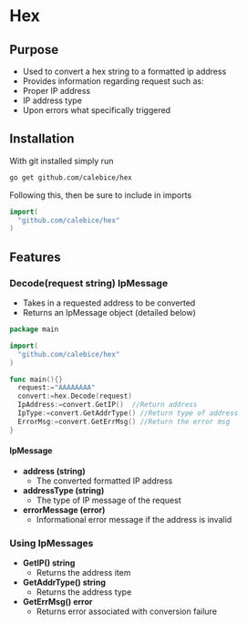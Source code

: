 # Hex

## Purpose
 * Used to convert a hex string to a formatted ip address
 * Provides information regarding request such as:
  * Proper IP address
  * IP address type
  * Upon errors what specifically triggered

## Installation
With git installed simply run


```bash
go get github.com/calebice/hex
```
Following this, then be sure to include in imports
```go
import(
  "github.com/calebice/hex"
)
```
## Features
### Decode(request string) IpMessage
  * Takes in a requested address to be converted
  * Returns an IpMessage object (detailed below)

  ```go
  package main

  import(
    "github.com/calebice/hex"
  )

  func main(){}
    request:="AAAAAAAA"
    convert:=hex.Decode(request)
    IpAddress:=convert.GetIP()  //Return address
    IpType:=convert.GetAddrType() //Return type of address
    ErrorMsg:=convert.GetErrMsg() //Return the error msg
  }
  ```


#### IpMessage
  * **address (string)**
    * The converted formatted IP address
  * **addressType (string)**
    * The type of IP message of the request
  * **errorMessage (error)**
    * Informational error message if the address is invalid

### Using IpMessages
  * **GetIP() string**
    * Returns the address item
  * **GetAddrType() string**
    * Returns the address type
  * **GetErrMsg() error**
    * Returns error associated with conversion failure
